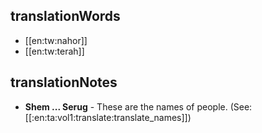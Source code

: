 ## translationWords

* [[en:tw:nahor]]
* [[en:tw:terah]]

## translationNotes

* **Shem ... Serug** - These are the names of people. (See: [[:en:ta:vol1:translate:translate_names]])

